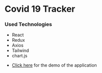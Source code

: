 # Covid 19 Tracker

### Used Technologies
* React
* Redux
* Axios
* Tailwind
* chart.js

- [Click here](https://react-redux-delta-ebon.vercel.app/) for the demo of the application
